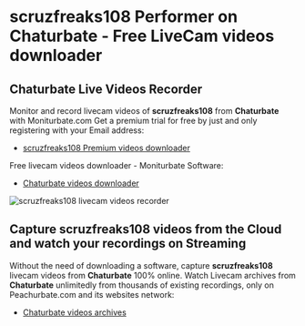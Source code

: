 # scruzfreaks108 Performer on Chaturbate - Free LiveCam videos downloader

## Chaturbate Live Videos Recorder

Monitor and record livecam videos of **scruzfreaks108** from **Chaturbate** with Moniturbate.com
Get a premium trial for free by just and only registering with your Email address:
* [scruzfreaks108 Premium videos downloader](https://moniturbate.com/request-demo-licence-key.html)

Free livecam videos downloader - Moniturbate Software:
* [Chaturbate videos downloader](https://moniturbate.com/moniturbate-download-software.html)

![scruzfreaks108 livecam videos recorder](https://peachurnet.com/templates/moniturbate-software.png)


## Capture scruzfreaks108 videos from the Cloud and watch your recordings on Streaming

Without the need of downloading a software, capture **scruzfreaks108** livecam videos from **Chaturbate** 100% online.
Watch Livecam archives from **Chaturbate** unlimitedly from thousands of existing recordings, only on Peachurbate.com and its websites network:
* [Chaturbate videos archives](https://peachurnet.com/)